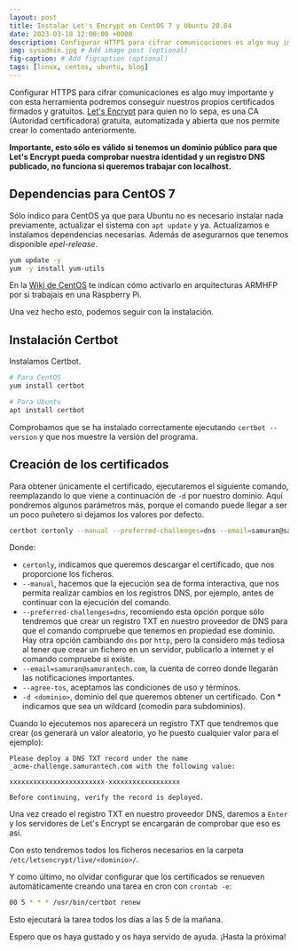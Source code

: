 ```yaml
---
layout: post
title: Instalar Let's Encrypt en CentOS 7 y Ubuntu 20.04
date: 2023-03-18 12:00:00 +0000
description: Configurar HTTPS para cifrar comunicaciones es algo muy importante
img: sysadmin.jpg # Add image post (optional)
fig-caption: # Add figcaption (optional)
tags: [linux, centos, ubuntu, blog]
---
```


Configurar HTTPS para cifrar comunicaciones es algo muy importante y con esta herramienta podremos conseguir nuestros propios certificados firmados y gratuitos. [Let's Encrypt][letsencrypt] para quien no lo sepa, es una CA (Autoridad certificadora) gratuita, automatizada y abierta que nos permite crear lo comentado anteriormente.

**Importante, esto sólo es válido si tenemos un dominio público para que Let's Encrypt pueda comprobar nuestra identidad y un registro DNS publicado, no funciona si queremos trabajar con localhost.**

## Dependencias para CentOS 7

Sólo indico para CentOS ya que para Ubuntu no es necesario instalar nada previamente, actualizar el sistema con `apt update` y ya.
Actualizamos e instalamos dependencias necesarias. Además de asegurarnos que tenemos disponible _epel-release_.  
```bash
yum update -y
yum -y install yum-utils
```

En la [Wiki de CentOS][wikicentos] te indican cómo activarlo en arquitecturas ARMHFP por si trabajais en una Raspberry Pi.

Una vez hecho esto, podemos seguir con la instalación.

## Instalación Certbot

Instalamos Certbot.  
```bash
# Para CentOS
yum install certbot

# Para Ubuntu
apt install certbot
```

Comprobamos que se ha instalado correctamente ejecutando `certbot --version` y que nos muestre la versión del programa.

## Creación de los certificados

Para obtener únicamente el certificado, ejecutaremos el siguiente comando, reemplazando lo que viene a continuación de `-d` por nuestro dominio. Aquí pondremos algunos parámetros más, porque el comando puede llegar a ser un poco puñetero si dejamos los valores por defecto.

```bash
certbot certonly --manual --preferred-challenges=dns --email=samuran@samurantech.com --agree-tos -d *.samurantech.com
```

Donde:
* `certonly`, indicamos que queremos descargar el certificado, que nos proporcione los ficheros.
* `--manual`, hacemos que la ejecución sea de forma interactiva, que nos permita realizar cambios en los registros DNS, por ejemplo, antes de continuar con la ejecución del comando.
* `--preferred-challenges=dns`, recomiendo esta opción porque sólo tendremos que crear un registro TXT en nuestro proveedor de DNS para que el comando compruebe que tenemos en propiedad ese dominio. Hay otra opción cambiando `dns` por `http`, pero la considero más tediosa al tener que crear un fichero en un servidor, publicarlo a internet y el comando compruebe si existe.
* `--email=samuran@samurantech.com`, la cuenta de correo donde llegarán las notificaciones importantes.
* `--agree-tos`, aceptamos las condiciones de uso y términos.
* `-d <dominio>`, dominio del que queremos obtener un certificado. Con * indicamos que sea un wildcard (comodín para subdominios).

Cuando lo ejecutemos nos aparecerá un registro TXT que tendremos que crear (os generará un valor aleatorio, yo he puesto cualquier valor para el ejemplo):

```text
Please deploy a DNS TXT record under the name
_acme-challenge.samurantech.com with the following value:

xxxxxxxxxxxxxxxxxxxxxxxx-xxxxxxxxxxxxxxxxxx

Before continuing, verify the record is deployed.
```

Una vez creado el registro TXT en nuestro proveedor DNS, daremos a `Enter` y los servidores de Let's Encrypt se encargarán de comprobar que eso es así.

Con esto tendremos todos los ficheros necesarios en la carpeta `/etc/letsencrypt/live/<dominio>/`.

Y como último, no olvidar configurar que los certificados se renueven automáticamente creando una tarea en cron con `crontab -e`:

```bash
00 5 * * * /usr/bin/certbot renew
```

Esto ejecutará la tarea todos los días a las 5 de la mañana.

[wikicentos]: https://wiki.centos.org/SpecialInterestGroup/AltArch/armhfp#How_Can_I_Enable_EPEL_7_on_armhfp_.3F
[letsencrypt]: https://letsencrypt.org/es/

Espero que os haya gustado y os haya servido de ayuda. ¡Hasta la próxima!
